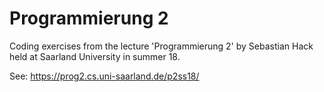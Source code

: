 # Programmierung 2
Coding exercises from the lecture 'Programmierung 2' by Sebastian Hack held at Saarland University in summer 18.

See: https://prog2.cs.uni-saarland.de/p2ss18/
